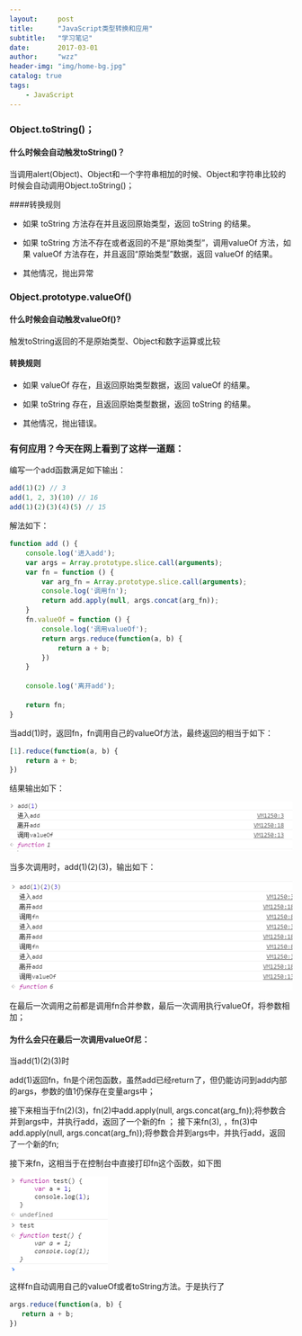 ```yaml
---
layout:     post
title:      "JavaScript类型转换和应用"
subtitle:   "学习笔记"
date:       2017-03-01
author:     "wzz"
header-img: "img/home-bg.jpg"
catalog: true
tags:
    - JavaScript
---
```


### Object.toString()；

#### 什么时候会自动触发toString()？

当调用alert(Object)、Object和一个字符串相加的时候、Object和字符串比较的时候会自动调用Object.toString()；

####转换规则

* 如果 toString 方法存在并且返回原始类型，返回 toString 的结果。

* 如果 toString 方法不存在或者返回的不是“原始类型”，调用valueOf 方法，如果 valueOf 方法存在，并且返回“原始类型”数据，返回 valueOf 的结果。

* 其他情况，抛出异常

### Object.prototype.valueOf()

#### 什么时候会自动触发valueOf()?

触发toString返回的不是原始类型、Object和数字运算或比较

#### 转换规则

* 如果 valueOf 存在，且返回原始类型数据，返回 valueOf 的结果。

* 如果 toString 存在，且返回原始类型数据，返回 toString 的结果。

* 其他情况，抛出错误。

### 有何应用？今天在网上看到了这样一道题：

编写一个add函数满足如下输出：
```js
add(1)(2) // 3
add(1, 2, 3)(10) // 16
add(1)(2)(3)(4)(5) // 15
```

解法如下：

```js
function add () {
    console.log('进入add');
    var args = Array.prototype.slice.call(arguments);
    var fn = function () {
        var arg_fn = Array.prototype.slice.call(arguments);
        console.log('调用fn');
        return add.apply(null, args.concat(arg_fn));
    }
    fn.valueOf = function () {
        console.log('调用valueOf');
        return args.reduce(function(a, b) {
            return a + b;
        })
    }

    console.log('离开add');

    return fn;
}
```

当add(1)时，返回fn，fn调用自己的valueOf方法，最终返回的相当于如下：

```js
[1].reduce(function(a, b) {
    return a + b;
})
```

结果输出如下：

![img](/img/20170301/0.png)

当多次调用时，add(1)(2)(3)，输出如下：

![img](/img/20170301/1.png)

在最后一次调用之前都是调用fn合并参数，最后一次调用执行valueOf，将参数相加；

#### 为什么会只在最后一次调用valueOf尼：

当add(1)(2)(3)时

add(1)返回fn，fn是个闭包函数，虽然add已经return了，但仍能访问到add内部的args，参数的值1仍保存在变量args中；

接下来相当于fn(2)(3)，fn(2)中add.apply(null, args.concat(arg_fn));将参数合并到args中，并执行add，返回了一个新的fn
；
接下来fn(3), ，fn(3)中add.apply(null, args.concat(arg_fn));将参数合并到args中，并执行add，返回了一个新的fn;

接下来fn，这相当于在控制台中直接打印fn这个函数，如下图

![img](/img/20170301/2.png)

这样fn自动调用自己的valueOf或者toString方法。于是执行了

```js
args.reduce(function(a, b) {
   return a + b;
})
```
